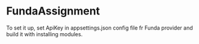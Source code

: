 # FundaAssignment
To set it up, set ApiKey in appsettings.json config file fr Funda provider and build it with installing modules.
